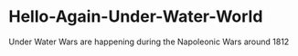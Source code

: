 # Hello-Again-Under-Water-World
 Under Water Wars
 are happening during the Napoleonic Wars around 1812
